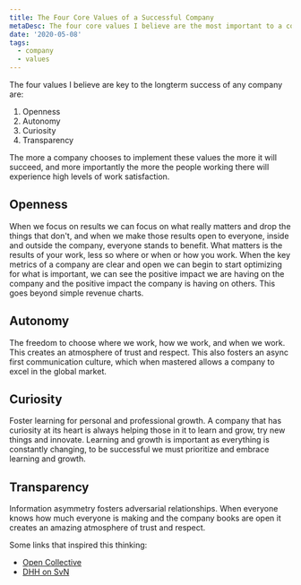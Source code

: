 ```yaml
---
title: The Four Core Values of a Successful Company
metaDesc: The four core values I believe are the most important to a companies long term success.
date: '2020-05-08'
tags:
  - company
  - values
---
```


The four values I believe are key to the longterm success of any company are:

1. Openness
1. Autonomy
1. Curiosity
1. Transparency

The more a company chooses to implement these values the more it will succeed, and more importantly the more the people working there will experience high levels of work satisfaction.

## Openness
When we focus on results we can focus on what really matters and drop the things that don't, and when we make those results open to everyone, inside and outside the company, everyone stands to benefit. What matters is the results of your work, less so where or when or how you work.
When the key metrics of a company are clear and open we can begin to start optimizing for what is important, we can see the positive impact we are having on the company and the positive impact the company is having on others. This goes beyond simple revenue charts.

## Autonomy
The freedom to choose where we work, how we work, and when we work. This creates an atmosphere of trust and respect. This also fosters an async first communication culture, which when mastered allows a company to excel in the global market.

## Curiosity
Foster learning for personal and professional growth. A company that has curiosity at its heart is always helping those in it to learn and grow, try new things and innovate. Learning and growth is important as everything is constantly changing, to be successful we must prioritize and embrace learning and growth.

## Transparency
Information asymmetry fosters adversarial relationships. When everyone knows how much everyone is making and the company books are open it creates an amazing atmosphere of trust and respect.


Some links that inspired this thinking:
- [Open Collective](https://docs.opencollective.com/help/about/the-open-collective-way)
- [DHH on SvN](https://m.signalvnoise.com/employee-surveillance-software-is-not-welcome-to-integrate-with-basecamp/)
